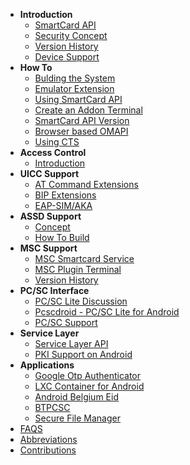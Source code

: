 * **Introduction**
    * [SmartCard API](https://github.com/sunyer/seek-for-android/wiki/SmartcardAPI)
    * [Security Concept](https://github.com/sunyer/seek-for-android/wiki/SecurityConcept)
    * [Version History](https://github.com/sunyer/seek-for-android/wiki/VersionHistory)
    * [Device Support](https://github.com/sunyer/seek-for-android/wiki/%5BUNMAINTAINED%5D-Devices)
* **How To**
    * [Bulding the System](https://github.com/sunyer/seek-for-android/wiki/BuildingTheSystem)
    * [Emulator Extension](https://github.com/sunyer/seek-for-android/wiki/EmulatorExtension)
    * [Using SmartCard API](https://github.com/sunyer/seek-for-android/wiki/UsingSmartCardAPI)
    * [Create an Addon Terminal](https://github.com/sunyer/seek-for-android/wiki/AddonTerminal)
    * [SmartCard API Version](https://github.com/sunyer/seek-for-android/wiki/RetrievingVersionInfo)
    * [Browser based OMAPI](https://github.com/sunyer/seek-for-android/wiki/%5BUNMAINTAINED%5D-Web-SCAPI)
    * [Using CTS](https://github.com/sunyer/seek-for-android/wiki/%5BUNMAINTAINED%5D-Using-CTS)
* **Access Control**
    * [Introduction](https://github.com/sunyer/seek-for-android/wiki/AccessControlIntroduction)
* **UICC Support**
    * [AT Command Extensions](https://github.com/sunyer/seek-for-android/wiki/UICCSupport)
    * [BIP Extensions](https://github.com/sunyer/seek-for-android/wiki/BIP_Extensions)
    * [EAP-SIM/AKA](https://github.com/sunyer/seek-for-android/wiki/EapSimAka)
* **ASSD Support**
    * [Concept](https://github.com/sunyer/seek-for-android/wiki/Concept)
    * [How To Build](https://github.com/sunyer/seek-for-android/wiki/HowToBuild)
* **MSC Support** 
    * [MSC Smartcard Service](https://github.com/sunyer/seek-for-android/wiki/MscSmartcardService)
    * [MSC Plugin Terminal](https://github.com/sunyer/seek-for-android/wiki/MscPluginTerminal)
    * [Version History](https://github.com/sunyer/seek-for-android/wiki/MscVersionHistory)
* **PC/SC Interface** 
    * [PC/SC Lite Discussion](https://github.com/sunyer/seek-for-android/wiki/PCSCLite)
    * [Pcscdroid - PC/SC Lite for Android](https://github.com/sunyer/seek-for-android/wiki/Pcscdroid)
    * [PC/SC Support](https://github.com/sunyer/seek-for-android/wiki/PCSCSmartCardServiceIntro)
* **Service Layer**
    * [Service Layer API](https://github.com/sunyer/seek-for-android/wiki/ServiceLayer)
    * [PKI Support on Android](https://github.com/sunyer/seek-for-android/wiki/SmartCardPKI)
* **Applications**
    * [Google Otp Authenticator](https://github.com/sunyer/seek-for-android/wiki/GoogleOtpAuthenticator)
    * [LXC Container for Android](https://github.com/sunyer/seek-for-android/wiki/AndroidContainer)
    * [Android Belgium Eid](https://github.com/sunyer/seek-for-android/wiki/AndroidBelgiumEid)
    * [BTPCSC](https://github.com/sunyer/seek-for-android/wiki/BTPCSC)
    * [Secure File Manager](https://github.com/sunyer/seek-for-android/wiki/SecureFileManager)
* [FAQS](https://github.com/sunyer/seek-for-android/wiki/Faq)
* [Abbreviations](https://github.com/sunyer/seek-for-android/wiki/Abbreviations)
* [Contributions](https://github.com/sunyer/seek-for-android/wiki/Contributions)


